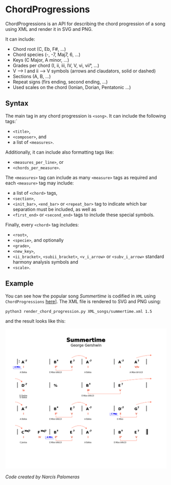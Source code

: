 # ChordProgressions

ChordProgressions is an API for describing the chord progression of a song using XML and render it in SVG and PNG.

It can include:

- Chord root (C, Eb, F#, ...)
- Chord species (-, -7, Maj7, 6, ...)
- Keys (C Major, A minor, ...)
- Grades per chord (I, ii, iii, IV, V, vi, vii°, ...)
- V --> I and ii --> V symbols (arrows and claudators, solid or dashed) 
- Sections (A, B, ...)
- Repeat signs (firs ending, second ending, ...)
- Used scales on the chord (Ionian, Dorian, Pentatonic ...)

## Syntax

The main tag in any chord progression is `<song>`. It can include the following tags:`
* `<title>`,
* `<composer>`, and
* a list of `<measures>`.

Additionally, it can include also formatting tags like:
* `<measures_per_line>`, or
* `<chords_per_measure>`.

The `<measures>` tag can include as many `<measure>` tags as required and each `<measure>` tag may include:
* a list of `<chord>` tags,
* `<section>`, 
* `<init_bar>`, `<end_bar>` or `<repeat_bar>` tag to indicate which bar separation must be included, as well as
* `<first_end>` or `<second_end>` tags to include these special symbols.

Finally, every `<chord>` tag includes:
* `<root>`,
* `<specie>`, and optionally
* `<grade>`,
* `<new_key>`,
* `<ii_bracket>`, `<subii_bracket>`, `<v_i_arrow>` or `<subv_i_arrow>` standard harmony analysis symbols and
* `<scale>`.

## Example

You can see how the popular song *Summertime* is codified in `XML` using `ChordProgressions` [here](./XML_songs/summertime.xml)]. The XML file is rendered to SVG and PNG using:

```bash
python3 render_chord_progression.py XML_songs/summertime.xml 1.5
```
and the result looks like this:

![Summertime](./XML_songs/summertime.png)

*Code created by Narcís Palomeras*